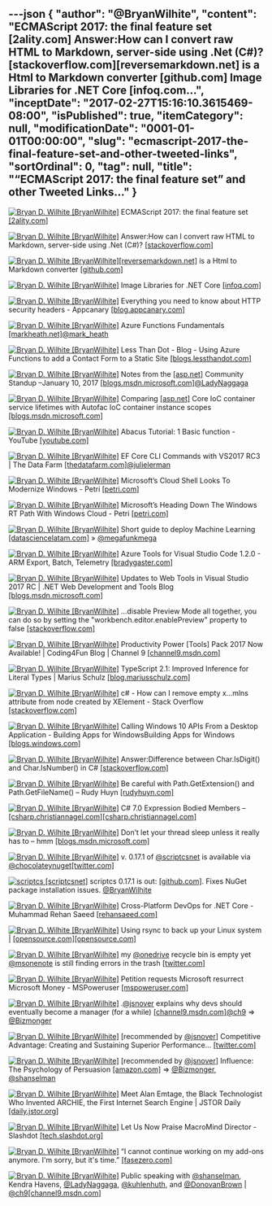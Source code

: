 ---json
{
  "author": "@BryanWilhite",
  "content": "ECMAScript 2017: the final feature set [2ality.com] Answer:How can I convert raw HTML to Markdown, server-side using .Net (C#)? [stackoverflow.com][reversemarkdown.net] is a Html to Markdown converter [github.com] Image Libraries for .NET Core [infoq.com...",
  "inceptDate": "2017-02-27T15:16:10.3615469-08:00",
  "isPublished": true,
  "itemCategory": null,
  "modificationDate": "0001-01-01T00:00:00",
  "slug": "ecmascript-2017-the-final-feature-set-and-other-tweeted-links",
  "sortOrdinal": 0,
  "tag": null,
  "title": "“ECMAScript 2017: the final feature set” and other Tweeted Links…"
}
---

[<img alt="Bryan D. Wilhite [BryanWilhite]" src="https://songhay.blob.core.windows.net/shared-social-twitter/BryanWilhite.jpeg">](http://t.co/UNdqV0Z1zz "Bryan D. Wilhite [BryanWilhite]") ECMAScript 2017: the final feature set [[2ality.com]](http://www.2ality.com/2016/02/ecmascript-2017.html)

[<img alt="Bryan D. Wilhite [BryanWilhite]" src="https://songhay.blob.core.windows.net/shared-social-twitter/BryanWilhite.jpeg">](http://t.co/UNdqV0Z1zz "Bryan D. Wilhite [BryanWilhite]") Answer:How can I convert raw HTML to Markdown, server-side using .Net (C#)? [[stackoverflow.com]](http://stackoverflow.com/a/29916522/22944?stw=2)

[<img alt="Bryan D. Wilhite [BryanWilhite]" src="https://songhay.blob.core.windows.net/shared-social-twitter/BryanWilhite.jpeg">](http://t.co/UNdqV0Z1zz "Bryan D. Wilhite [BryanWilhite]")[[reversemarkdown.net]](http://ReverseMarkdown.Net) is a Html to Markdown converter [[github.com]](https://github.com/mysticmind/reversemarkdown-net)

[<img alt="Bryan D. Wilhite [BryanWilhite]" src="https://songhay.blob.core.windows.net/shared-social-twitter/BryanWilhite.jpeg">](http://t.co/UNdqV0Z1zz "Bryan D. Wilhite [BryanWilhite]") Image Libraries for .NET Core [[infoq.com]](https://www.infoq.com/news/2017/01/net-core-imaging)

[<img alt="Bryan D. Wilhite [BryanWilhite]" src="https://songhay.blob.core.windows.net/shared-social-twitter/BryanWilhite.jpeg">](http://t.co/UNdqV0Z1zz "Bryan D. Wilhite [BryanWilhite]") Everything you need to know about HTTP security headers - Appcanary [[blog.appcanary.com]](https://blog.appcanary.com/2017/http-security-headers.html)

[<img alt="Bryan D. Wilhite [BryanWilhite]" src="https://songhay.blob.core.windows.net/shared-social-twitter/BryanWilhite.jpeg">](http://t.co/UNdqV0Z1zz "Bryan D. Wilhite [BryanWilhite]") Azure Functions Fundamentals [[markheath.net]](http://markheath.net/post/azure-functions-fundamentals)[@mark_heath](http://twitter.com/mark_heath)

[<img alt="Bryan D. Wilhite [BryanWilhite]" src="https://songhay.blob.core.windows.net/shared-social-twitter/BryanWilhite.jpeg">](http://t.co/UNdqV0Z1zz "Bryan D. Wilhite [BryanWilhite]") Less Than Dot - Blog - Using Azure Functions to add a Contact Form to a Static Site [[blogs.lessthandot.com]](http://blogs.lessthandot.com/index.php/enterprisedev/cloud/azure/using-azure-functions-to-add-a-contact-form-to-a-static-site/)

[<img alt="Bryan D. Wilhite [BryanWilhite]" src="https://songhay.blob.core.windows.net/shared-social-twitter/BryanWilhite.jpeg">](http://t.co/UNdqV0Z1zz "Bryan D. Wilhite [BryanWilhite]") Notes from the [[asp.net]](http://ASP.NET) Community Standup –January 10, 2017 [[blogs.msdn.microsoft.com]](https://blogs.msdn.microsoft.com/webdev/2017/01/23/notes-from-the-asp-net-community-standup-january-10-2017/)[@LadyNaggaga](http://twitter.com/LadyNaggaga)

[<img alt="Bryan D. Wilhite [BryanWilhite]" src="https://songhay.blob.core.windows.net/shared-social-twitter/BryanWilhite.jpeg">](http://t.co/UNdqV0Z1zz "Bryan D. Wilhite [BryanWilhite]") Comparing [[asp.net]](http://ASP.NET) Core IoC container service lifetimes with Autofac IoC container instance scopes [[blogs.msdn.microsoft.com]](https://blogs.msdn.microsoft.com/cesardelatorre/2017/01/26/comparing-asp-net-core-ioc-service-life-times-and-autofac-ioc-instance-scopes/)

[<img alt="Bryan D. Wilhite [BryanWilhite]" src="https://songhay.blob.core.windows.net/shared-social-twitter/BryanWilhite.jpeg">](http://t.co/UNdqV0Z1zz "Bryan D. Wilhite [BryanWilhite]") Abacus Tutorial: 1 Basic function - YouTube [[youtube.com]](https://www.youtube.com/watch?v=FTVXUG_PngE)

[<img alt="Bryan D. Wilhite [BryanWilhite]" src="https://songhay.blob.core.windows.net/shared-social-twitter/BryanWilhite.jpeg">](http://t.co/UNdqV0Z1zz "Bryan D. Wilhite [BryanWilhite]") EF Core CLI Commands with VS2017 RC3 | The Data Farm [[thedatafarm.com]](http://thedatafarm.com/data-access/ef-core-cli-commands-with-vs2017-rc3/)[@julielerman](http://twitter.com/julielerman)

[<img alt="Bryan D. Wilhite [BryanWilhite]" src="https://songhay.blob.core.windows.net/shared-social-twitter/BryanWilhite.jpeg">](http://t.co/UNdqV0Z1zz "Bryan D. Wilhite [BryanWilhite]") Microsoft’s Cloud Shell Looks To Modernize Windows - Petri [[petri.com]](https://www.petri.com/microsofts-cloud-shell-looks-to-modernize-windows)

[<img alt="Bryan D. Wilhite [BryanWilhite]" src="https://songhay.blob.core.windows.net/shared-social-twitter/BryanWilhite.jpeg">](http://t.co/UNdqV0Z1zz "Bryan D. Wilhite [BryanWilhite]") Microsoft’s Heading Down The Windows RT Path With Windows Cloud - Petri [[petri.com]](https://www.petri.com/microsofts-heading-windows-rt-path-windows-cloud)

[<img alt="Bryan D. Wilhite [BryanWilhite]" src="https://songhay.blob.core.windows.net/shared-social-twitter/BryanWilhite.jpeg">](http://t.co/UNdqV0Z1zz "Bryan D. Wilhite [BryanWilhite]") Short guide to deploy Machine Learning [[datasciencelatam.com]](http://datasciencelatam.com/short-guide-to-deploy-machine-learning/) » [@megafunkmega](http://twitter.com/megafunkmega)

[<img alt="Bryan D. Wilhite [BryanWilhite]" src="https://songhay.blob.core.windows.net/shared-social-twitter/BryanWilhite.jpeg">](http://t.co/UNdqV0Z1zz "Bryan D. Wilhite [BryanWilhite]") Azure Tools for Visual Studio Code 1.2.0 - ARM Export, Batch, Telemetry [[bradygaster.com]](http://www.bradygaster.com/posts/azure-tools-for-vs-code-1-2-0)

[<img alt="Bryan D. Wilhite [BryanWilhite]" src="https://songhay.blob.core.windows.net/shared-social-twitter/BryanWilhite.jpeg">](http://t.co/UNdqV0Z1zz "Bryan D. Wilhite [BryanWilhite]") Updates to Web Tools in Visual Studio 2017 RC | .NET Web Development and Tools Blog [[blogs.msdn.microsoft.com]](https://blogs.msdn.microsoft.com/webdev/2017/01/27/updates-to-web-tools-in-visual-studio-2017-rc/)

[<img alt="Bryan D. Wilhite [BryanWilhite]" src="https://songhay.blob.core.windows.net/shared-social-twitter/BryanWilhite.jpeg">](http://t.co/UNdqV0Z1zz "Bryan D. Wilhite [BryanWilhite]") …disable Preview Mode all together, you can do so by setting the "workbench.editor.enablePreview" property to false [[stackoverflow.com]](http://stackoverflow.com/questions/38713405/how-to-config-vscode-to-open-files-always-in-a-new-tab)

[<img alt="Bryan D. Wilhite [BryanWilhite]" src="https://songhay.blob.core.windows.net/shared-social-twitter/BryanWilhite.jpeg">](http://t.co/UNdqV0Z1zz "Bryan D. Wilhite [BryanWilhite]") Productivity Power [Tools] Pack 2017 Now Available! | Coding4Fun Blog | Channel 9 [[channel9.msdn.com]](https://channel9.msdn.com/coding4fun/blog/Productivity-Power-Tools-Pack-2017-Now-Available)

[<img alt="Bryan D. Wilhite [BryanWilhite]" src="https://songhay.blob.core.windows.net/shared-social-twitter/BryanWilhite.jpeg">](http://t.co/UNdqV0Z1zz "Bryan D. Wilhite [BryanWilhite]") TypeScript 2.1: Improved Inference for Literal Types | Marius Schulz [[blog.mariusschulz.com]](https://blog.mariusschulz.com/2017/01/27/typescript-2-1-improved-inference-for-literal-types)

[<img alt="Bryan D. Wilhite [BryanWilhite]" src="https://songhay.blob.core.windows.net/shared-social-twitter/BryanWilhite.jpeg">](http://t.co/UNdqV0Z1zz "Bryan D. Wilhite [BryanWilhite]") c# - How can I remove empty x…mlns attribute from node created by XElement - Stack Overflow [[stackoverflow.com]](http://stackoverflow.com/questions/12038636/how-can-i-remove-empty-x…mlns-attribute-from-node-created-by-xelement)

[<img alt="Bryan D. Wilhite [BryanWilhite]" src="https://songhay.blob.core.windows.net/shared-social-twitter/BryanWilhite.jpeg">](http://t.co/UNdqV0Z1zz "Bryan D. Wilhite [BryanWilhite]") Calling Windows 10 APIs From a Desktop Application - Building Apps for WindowsBuilding Apps for Windows [[blogs.windows.com]](https://blogs.windows.com/buildingapps/2017/01/25/calling-windows-10-apis-desktop-application/#COT9kGbAPhZAkI6K.97)

[<img alt="Bryan D. Wilhite [BryanWilhite]" src="https://songhay.blob.core.windows.net/shared-social-twitter/BryanWilhite.jpeg">](http://t.co/UNdqV0Z1zz "Bryan D. Wilhite [BryanWilhite]") Answer:Difference between Char.IsDigit() and Char.IsNumber() in C# [[stackoverflow.com]](http://stackoverflow.com/a/228565?stw=2)

[<img alt="Bryan D. Wilhite [BryanWilhite]" src="https://songhay.blob.core.windows.net/shared-social-twitter/BryanWilhite.jpeg">](http://t.co/UNdqV0Z1zz "Bryan D. Wilhite [BryanWilhite]") Be careful with Path.GetExtension() and Path.GetFileName() – Rudy Huyn [[rudyhuyn.com]](http://www.rudyhuyn.com/blog/2017/01/18/be-careful-with-path-getextension/)

[<img alt="Bryan D. Wilhite [BryanWilhite]" src="https://songhay.blob.core.windows.net/shared-social-twitter/BryanWilhite.jpeg">](http://t.co/UNdqV0Z1zz "Bryan D. Wilhite [BryanWilhite]") C# 7.0 Expression Bodied Members – [[csharp.christiannagel.com]](http://csharp.christiannagel.com)[[csharp.christiannagel.com]](https://csharp.christiannagel.com/2017/01/25/expressionbodiedmembers/)

[<img alt="Bryan D. Wilhite [BryanWilhite]" src="https://songhay.blob.core.windows.net/shared-social-twitter/BryanWilhite.jpeg">](http://t.co/UNdqV0Z1zz "Bryan D. Wilhite [BryanWilhite]") Don’t let your thread sleep unless it really has to – hmm [[blogs.msdn.microsoft.com]](https://blogs.msdn.microsoft.com/hmm/2017/01/26/dont-let-your-thread-sleep-unless-it-really-has-to/)

[<img alt="Bryan D. Wilhite [BryanWilhite]" src="https://songhay.blob.core.windows.net/shared-social-twitter/BryanWilhite.jpeg">](http://t.co/UNdqV0Z1zz "Bryan D. Wilhite [BryanWilhite]") v. 0.17.1 of [@scriptcsnet](http://twitter.com/scriptcsnet) is available via [@chocolateynuget](http://twitter.com/chocolateynuget)[[twitter.com]](https://twitter.com/BryanWilhite/status/834913911493152769/photo/1)

[<img alt="scriptcs [scriptcsnet]" src="https://songhay.blob.core.windows.net/shared-social-twitter/scriptcsnet.png">](http://t.co/BWSj7ELQCV "scriptcs [scriptcsnet]") scriptcs 0.17.1 is out: [[github.com]](https://github.com/scriptcs/scriptcs/releases/tag/v0.17.1). Fixes NuGet package installation issues. [@BryanWilhite](http://twitter.com/BryanWilhite)

[<img alt="Bryan D. Wilhite [BryanWilhite]" src="https://songhay.blob.core.windows.net/shared-social-twitter/BryanWilhite.jpeg">](http://t.co/UNdqV0Z1zz "Bryan D. Wilhite [BryanWilhite]") Cross-Platform DevOps for .NET Core - Muhammad Rehan Saeed [[rehansaeed.com]](http://rehansaeed.com/cross-platform-devops-net-core/)

[<img alt="Bryan D. Wilhite [BryanWilhite]" src="https://songhay.blob.core.windows.net/shared-social-twitter/BryanWilhite.jpeg">](http://t.co/UNdqV0Z1zz "Bryan D. Wilhite [BryanWilhite]") Using rsync to back up your Linux system | [[opensource.com]](http://Opensource.com)[[opensource.com]](https://opensource.com/article/17/1/rsync-backup-linux)

[<img alt="Bryan D. Wilhite [BryanWilhite]" src="https://songhay.blob.core.windows.net/shared-social-twitter/BryanWilhite.jpeg">](http://t.co/UNdqV0Z1zz "Bryan D. Wilhite [BryanWilhite]") my [@onedrive](http://twitter.com/onedrive) recycle bin is empty yet [@msonenote](http://twitter.com/msonenote) is still finding errors in the trash [[twitter.com]](https://twitter.com/BryanWilhite/status/835278525804355584/photo/1)

[<img alt="Bryan D. Wilhite [BryanWilhite]" src="https://songhay.blob.core.windows.net/shared-social-twitter/BryanWilhite.jpeg">](http://t.co/UNdqV0Z1zz "Bryan D. Wilhite [BryanWilhite]") Petition requests Microsoft resurrect Microsoft Money - MSPoweruser [[mspoweruser.com]](https://mspoweruser.com/petition-requests-microsoft-resurrect-microsoft-money/)

[<img alt="Bryan D. Wilhite [BryanWilhite]" src="https://songhay.blob.core.windows.net/shared-social-twitter/BryanWilhite.jpeg">](http://t.co/UNdqV0Z1zz "Bryan D. Wilhite [BryanWilhite]") .[@jsnover](http://twitter.com/jsnover) explains why devs should eventually become a manager (for a while) [[channel9.msdn.com]](https://channel9.msdn.com/Blogs/Humans-of-Microsoft/Humans-of-Microsoft-Jeffrey-Snover)[@ch9](http://twitter.com/ch9) =&gt; [@Bizmonger](http://twitter.com/Bizmonger)

[<img alt="Bryan D. Wilhite [BryanWilhite]" src="https://songhay.blob.core.windows.net/shared-social-twitter/BryanWilhite.jpeg">](http://t.co/UNdqV0Z1zz "Bryan D. Wilhite [BryanWilhite]") [recommended by [@jsnover](http://twitter.com/jsnover)] Competitive Advantage: Creating and Sustaining Superior Performance… [[twitter.com]](https://twitter.com/i/web/status/833997273004654593)

[<img alt="Bryan D. Wilhite [BryanWilhite]" src="https://songhay.blob.core.windows.net/shared-social-twitter/BryanWilhite.jpeg">](http://t.co/UNdqV0Z1zz "Bryan D. Wilhite [BryanWilhite]") [recommended by [@jsnover](http://twitter.com/jsnover)] Influence: The Psychology of Persuasion [[amazon.com]](https://www.amazon.com/Influence-Psychology-Persuasion-Business-Essentials-ebook/dp/B002BD2UUC%3FSubscriptionId%3D1SW6D7X6ZXXR92KVX0G2%26tag%3Dthekintespacec00%26linkCode%3Dxm2%26camp%3D2025%26creative%3D165953%26creativeASIN%3DB002BD2UUC) =&gt; [@Bizmonger](http://twitter.com/Bizmonger), [@shanselman](http://twitter.com/shanselman)

[<img alt="Bryan D. Wilhite [BryanWilhite]" src="https://songhay.blob.core.windows.net/shared-social-twitter/BryanWilhite.jpeg">](http://t.co/UNdqV0Z1zz "Bryan D. Wilhite [BryanWilhite]") Meet Alan Emtage, the Black Technologist Who Invented ARCHIE, the First Internet Search Engine | JSTOR Daily [[daily.jstor.org]](https://daily.jstor.org/alan-emtage-first-internet-search-engine/)

[<img alt="Bryan D. Wilhite [BryanWilhite]" src="https://songhay.blob.core.windows.net/shared-social-twitter/BryanWilhite.jpeg">](http://t.co/UNdqV0Z1zz "Bryan D. Wilhite [BryanWilhite]") Let Us Now Praise MacroMind Director - Slashdot [[tech.slashdot.org]](https://tech.slashdot.org/story/17/01/30/1438225/let-us-now-praise-macromind-director?utm_source=feedly1.0mainlinkanon&utm_medium=feed)

[<img alt="Bryan D. Wilhite [BryanWilhite]" src="https://songhay.blob.core.windows.net/shared-social-twitter/BryanWilhite.jpeg">](http://t.co/UNdqV0Z1zz "Bryan D. Wilhite [BryanWilhite]") “I cannot continue working on my add-ons anymore. I'm sorry, but it's time.” [[fasezero.com]](http://fasezero.com/lastnotice.html)

[<img alt="Bryan D. Wilhite [BryanWilhite]" src="https://songhay.blob.core.windows.net/shared-social-twitter/BryanWilhite.jpeg">](http://t.co/UNdqV0Z1zz "Bryan D. Wilhite [BryanWilhite]") Public speaking with [@shanselman](http://twitter.com/shanselman), Kendra Havens, [@LadyNaggaga](http://twitter.com/LadyNaggaga), [@kuhlenhuth](http://twitter.com/kuhlenhuth), and [@DonovanBrown](http://twitter.com/DonovanBrown) | [@ch9](http://twitter.com/ch9)[[channel9.msdn.com]](https://channel9.msdn.com/Shows/On-NET/Public-speaking-with-Scott-Hanselman-Kendra-Havens-Maria-Naggaga-Nakanwagi-Kasey-Uhlenhuth-and-Donov)
